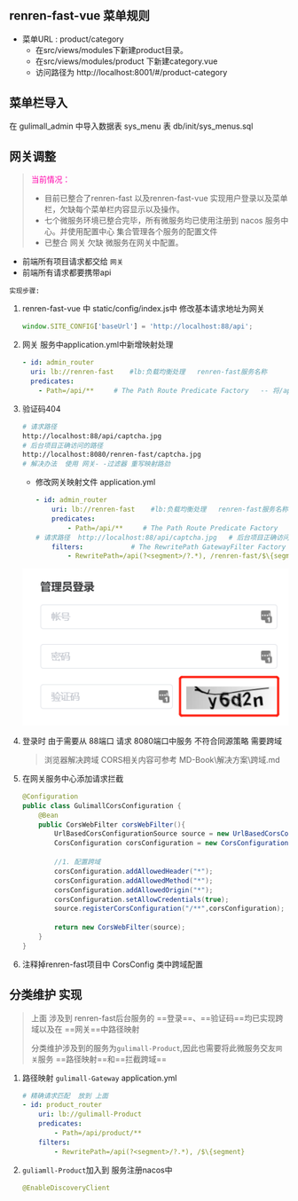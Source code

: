 ## renren-fast-vue 菜单规则

*   菜单URL  :  product/category 
    *   在src/views/modules下新建product目录。
    *   在src/views/modules/product 下新建category.vue
    *   访问路径为 http://localhost:8001/#/product-category



## 菜单栏导入

在 gulimall_admin 中导入数据表 sys_menu 表  db/init/sys_menus.sql



## 网关调整

>   <font color=ff00aa>当前情况：</font> 
>
>   *   目前已整合了renren-fast 以及renren-fast-vue 实现用户登录以及菜单栏，欠缺每个菜单栏内容显示以及操作。
>   *   七个微服务环境已整合完毕，所有微服务均已使用注册到 nacos 服务中心。并使用配置中心 集合管理各个服务的配置文件
>   *   已整合 网关 欠缺 微服务在网关中配置。

*   前端所有项目请求都交给 `网关`
*   前端所有请求都要携带api

`实现步骤:`

1.  renren-fast-vue 中 static/config/index.js中 修改基本请求地址为网关

    ```javascript
    window.SITE_CONFIG['baseUrl'] = 'http://localhost:88/api';
    ```

2.  网关 服务中application.yml中新增映射处理

    ```yml
    - id: admin_router
      uri: lb://renren-fast    #lb:负载均衡处理   renren-fast服务名称
      predicates:
       	- Path=/api/**     # The Path Route Predicate Factory   -- 将/api请求下所有请求都先暂时转到renren-fast       
    ```

3.  验证码404

    ```bash
    # 请求路径
    http://localhost:88/api/captcha.jpg
    # 后台项目正确访问的路径
    http://localhost:8080/renren-fast/captcha.jpg
    # 解决办法  使用 网关- -过滤器 重写映射路劲
    ```

    *   修改网关映射文件 application.yml

        ```yaml
        - id: admin_router
        	uri: lb://renren-fast    #lb:负载均衡处理   renren-fast服务名称  
        	predicates:
        		- Path=/api/**     # The Path Route Predicate Factory   -- 将/api请求下所有请求都先暂时转到renren-fast
        # 请求路径  http://localhost:88/api/captcha.jpg   # 后台项目正确访问的路径 http://localhost:8080/renren-fast/captcha.jpg
        	filters:			# The RewritePath GatewayFilter Factory
        		- RewritePath=/api(?<segment>/?.*), /renren-fast/$\{segment}
        ```

    ![image-20210216185336511](第六章-人人前端管理员系统.assets/image-20210216185336511.png)

4.  登录时 由于需要从 88端口 请求 8080端口中服务 不符合同源策略 需要跨域

    >   浏览器解决跨域 CORS相关内容可参考 MD-Book\解决方案\跨域.md
    
5.  在网关服务中心添加请求拦截

    ```java
    @Configuration
    public class GulimallCorsConfiguration {
        @Bean
        public CorsWebFilter corsWebFilter(){
            UrlBasedCorsConfigurationSource source = new UrlBasedCorsConfigurationSource();
            CorsConfiguration corsConfiguration = new CorsConfiguration();
    
            //1. 配置跨域
            corsConfiguration.addAllowedHeader("*");
            corsConfiguration.addAllowedMethod("*");
            corsConfiguration.addAllowedOrigin("*");
            corsConfiguration.setAllowCredentials(true);
            source.registerCorsConfiguration("/**",corsConfiguration);
    
            return new CorsWebFilter(source);
        }
    }
    ```

6.  注释掉renren-fast项目中  CorsConfig 类中跨域配置





## 分类维护 实现

>   上面 涉及到 renren-fast后台服务的 ==登录==、==验证码==均已实现跨域以及在 ==网关==中路径映射
>
>   分类维护涉及到的服务为`gulimall-Product`,因此也需要将此微服务交友`网关`服务 ==路径映射==和==拦截跨域==

1.  路径映射 `gulimall-Gateway` application.yml

    ```yaml
    # 精确请求匹配  放到 上面
    - id: product_router
    	uri: lb://gulimall-Product
    	predicates:
    		- Path=/api/product/**
    	filters:
    		- RewritePath=/api(?<segment>/?.*), /$\{segment}
    ```

2.  `guliamll-Product`加入到 服务注册nacos中

    ```java
    @EnableDiscoveryClient
    ```

    